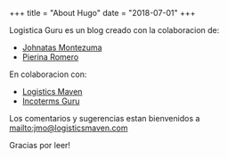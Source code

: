 +++
title = "About Hugo"
date = "2018-07-01"
+++

Logistica Guru es un blog creado con la colaboracion de:

* [Johnatas Montezuma](https://www.linkedin.com/in/johnatas-montezuma/)
* [Pierina Romero](https://www.linkedin.com/in/pierina-romero-zuwolinsky-2675976b/)

En colaboracion con:

* [Logistics Maven](http://logisticsmaven.com/)
* [Incoterms Guru](https://internationalcommercialterms.guru/)

Los comentarios y sugerencias estan bienvenidos a <mailto:jmo@logisticsmaven.com>

Gracias por leer!
